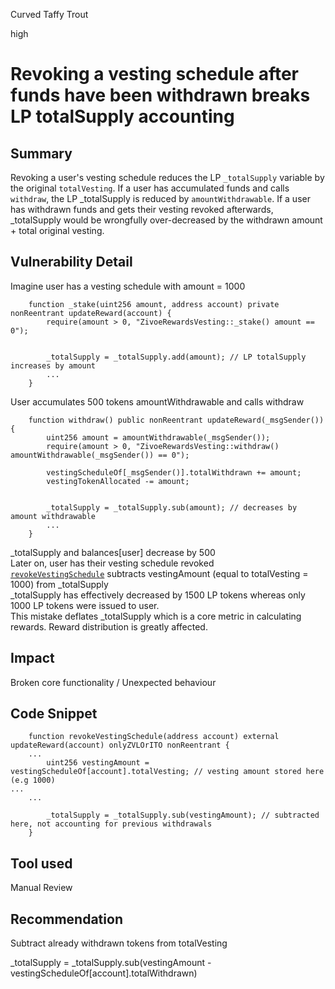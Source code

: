 Curved Taffy Trout

high

# Revoking a vesting schedule after funds have been withdrawn breaks LP totalSupply accounting

## Summary
Revoking a user's vesting schedule reduces the LP `_totalSupply` variable by the original `totalVesting`. If a user has accumulated funds and calls `withdraw`, the LP _totalSupply is reduced by `amountWithdrawable`. If a user has withdrawn funds and gets their vesting revoked afterwards, _totalSupply would be wrongfully over-decreased by the withdrawn amount + total original vesting.
## Vulnerability Detail
Imagine user has a vesting schedule with amount = 1000  
```solidity
    function _stake(uint256 amount, address account) private nonReentrant updateReward(account) {
        require(amount > 0, "ZivoeRewardsVesting::_stake() amount == 0");


        _totalSupply = _totalSupply.add(amount); // LP totalSupply increases by amount
        ...
    }
```
User accumulates 500 tokens amountWithdrawable and calls withdraw
```solidity
    function withdraw() public nonReentrant updateReward(_msgSender()) {
        uint256 amount = amountWithdrawable(_msgSender());
        require(amount > 0, "ZivoeRewardsVesting::withdraw() amountWithdrawable(_msgSender()) == 0");
        
        vestingScheduleOf[_msgSender()].totalWithdrawn += amount;
        vestingTokenAllocated -= amount;


        _totalSupply = _totalSupply.sub(amount); // decreases by amount withdrawable 
        ...
    }
```
_totalSupply and balances[user] decrease by 500  
Later on, user has their vesting schedule revoked   
[`revokeVestingSchedule`](https://github.com/sherlock-audit/2024-03-zivoe/blob/d4111645b19a1ad3ccc899bea073b6f19be04ccd/zivoe-core-foundry/src/ZivoeRewardsVesting.sol#L451) subtracts vestingAmount (equal to totalVesting = 1000) from _totalSupply  
_totalSupply has effectively decreased by 1500 LP tokens whereas only 1000 LP tokens were issued to user.  
This mistake deflates _totalSupply which is a core metric in calculating rewards. Reward distribution is greatly affected.
## Impact
Broken core functionality / Unexpected behaviour 
## Code Snippet
```solidity
    function revokeVestingSchedule(address account) external updateReward(account) onlyZVLOrITO nonReentrant {
    ...
        uint256 vestingAmount = vestingScheduleOf[account].totalVesting; // vesting amount stored here (e.g 1000)
...
    ...

        _totalSupply = _totalSupply.sub(vestingAmount); // subtracted here, not accounting for previous withdrawals
    }
```
## Tool used

Manual Review

## Recommendation
Subtract already withdrawn tokens from totalVesting  
  
_totalSupply = _totalSupply.sub(vestingAmount - vestingScheduleOf[account].totalWithdrawn)